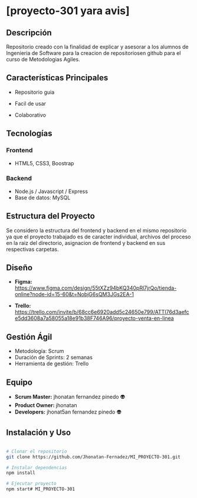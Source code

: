 # [proyecto-301 yara avis]



## Descripción
Repositorio creado con la finalidad de explicar y asesorar a los alumnos de Ingenieria de Software para la creacion de repositoriosen github para el curso de Metodologias Agiles.



## Características Principales
- Repositorio guia
- Facil de usar

- Colaborativo


## Tecnologías
### Frontend
- HTML5, CSS3, Boostrap



### Backend 
- Node.js / Javascript / Express
- Base de datos: MySQL



## Estructura del Proyecto
Se considero la estructura del frontend y backend en el mismo repositorio ya que el proyecto trabajado es de caracter individual, archivos del proceso en la raiz del directorio, asignacion de frontend y backend en sus respectivas carpetas.



## Diseño
- **Figma:** https://www.figma.com/design/55tXZz94bKQ340pRl7jrQo/tienda-online?node-id=15-60&t=NobjG6sQM3JGs2EA-1

- **Trello:** https://trello.com/invite/b/68cc6e6920add5c24650e799/ATTI76d3aefce5dd3608a7a58055a18e91b38F746A96/proyecto-venta-en-linea



## Gestión Ágil
- Metodología: Scrum
- Duración de Sprints: 2 semanas
- Herramienta de gestión: Trello

## Equipo
- **Scrum Master:** jhonatan fernandez pinedo 👽
- **Product Owner:** jhonatan
- **Developers:** jhonat5an fernandez pinedo 👽

## Instalación y Uso
```bash

# Clonar el repositorio
git clone https://github.com/Jhonatan-Fernadez/MI_PROYECTO-301.git

# Instalar dependencias
npm install

# Ejecutar proyecto
npm start# MI_PROYECTO-301
